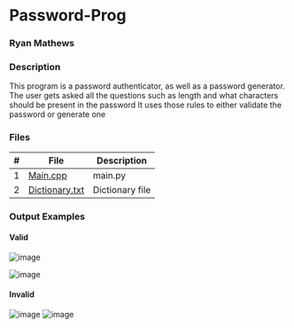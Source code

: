 # Password-Prog
### Ryan Mathews
### Description

This program is a password authenticator, as well as a password generator. 
The user gets asked all the questions such as length and what characters should be present in the password
It uses those rules to either validate the password or generate one

### Files

|   #   | File             | Description                                        |
| :---: | ---------------- | -------------------------------------------------- |
|   1   | [Main.cpp ](main.py)    | main.py                          |
|   2   | [Dictionary.txt](Dictionary.txt)  | Dictionary file    |

### Output Examples
#### Valid
![image](https://github.com/user-attachments/assets/c9d80f61-a3b7-43ca-af24-62f7913eac3e)

![image](https://github.com/user-attachments/assets/2b840dce-99bb-4180-878f-3c5b491e55a9)


#### Invalid
![image](https://github.com/user-attachments/assets/1950270e-4f19-4c28-8b7f-cb4fafd14b0b)
![image](https://github.com/user-attachments/assets/f948f0be-8ff3-4ef1-9c21-1c2d93dd345a)

